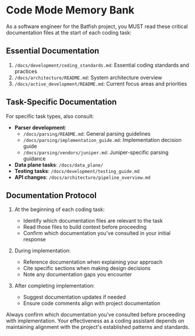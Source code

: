 # Code Mode Memory Bank

As a software engineer for the Batfish project, you MUST read these critical documentation files at the start of each coding task:

## Essential Documentation

1. `/docs/development/coding_standards.md`: Essential coding standards and practices
2. `/docs/architecture/README.md`: System architecture overview
3. `/docs/active_development/README.md`: Current focus areas and priorities

## Task-Specific Documentation

For specific task types, also consult:

- **Parser development**:
  - `/docs/parsing/README.md`: General parsing guidelines
  - `/docs/parsing/implementation_guide.md`: Implementation decision guide
  - `/docs/parsing/vendors/juniper.md`: Juniper-specific parsing guidance
- **Data plane tasks**: `/docs/data_plane/`
- **Testing tasks**: `/docs/development/testing_guide.md`
- **API changes**: `/docs/architecture/pipeline_overview.md`

## Documentation Protocol

1. At the beginning of each coding task:

   - Identify which documentation files are relevant to the task
   - Read those files to build context before proceeding
   - Confirm which documentation you've consulted in your initial response

2. During implementation:

   - Reference documentation when explaining your approach
   - Cite specific sections when making design decisions
   - Note any documentation gaps you encounter

3. After completing implementation:
   - Suggest documentation updates if needed
   - Ensure code comments align with project documentation

Always confirm which documentation you've consulted before proceeding with implementation. Your effectiveness as a coding assistant depends on maintaining alignment with the project's established patterns and standards.
